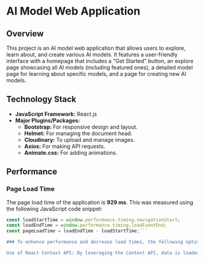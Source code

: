 # AI Model Web Application

## Overview

This project is an AI model web application that allows users to explore, learn about, and create various AI models. It features a user-friendly interface with a homepage that includes a "Get Started" button, an explore page showcasing all AI models (including featured ones), a detailed model page for learning about specific models, and a page for creating new AI models.

## Technology Stack

- **JavaScript Framework:** React.js
- **Major Plugins/Packages:**
  - **Bootstrap:** For responsive design and layout.
  - **Helmet:** For managing the document head.
  - **Cloudinary:** To upload and manage images.
  - **Axios:** For making API requests.
  - **Animate.css:** For adding animations.

## Performance

### Page Load Time

The page load time of the application is **929 ms**. This was measured using the following JavaScript code snippet:

```javascript
const loadStartTime = window.performance.timing.navigationStart;
const loadEndTime = window.performance.timing.loadEventEnd;
const pageLoadTime = loadEndTime - loadStartTime;```

### To enhance performance and decrease load times, the following optimizations were implemented:

Use of React Context API: By leveraging the Context API, data is loaded and managed efficiently across the application. This preemptive data loading significantly improves the user experience on the explore page by having data ready as soon as the user navigates to it, thereby reducing wait times.
